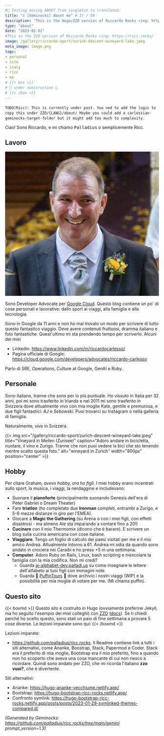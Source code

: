 ```yaml
---
#🚧 Testing moving ABOUT from singleton to translated.
title: "♊ [Geminocks] About me" # It / EN
description: "This is the Hugo/ZZO version of Riccardo Rocks ring: https://ricc.rocks/"
type: "about"
date: "2023-02-01"
#This is the ZZO version of Riccardo Rocks ring: https://ricc.rocks/
image: /gallery/riccardo-sport/zurich-descent-wineyard-lake.jpeg
meta_image: image.png
tags:
- personal
- site
- italy
- ricc
- me
# {{< box >}}
# 🚧 under construction 🚧
# {{< /box >}}
---
```


`TODO(Ricc): This is currently under post. You ned to add the logic to copy this under ZZO/{LANG}/about/ Maybe you could add a carlessian-geminocks-target-folder but it might add too much to complexity.`

Ciao! Sono Riccardo, e mi chiamo <tt>Palladius</tt> o semplicemente Ricc.

## Lavoro

![Riccardo innaturally handsome at his wedding](image.png)

Sono Developer Advocate per [Google Cloud](http://cloud.google.com/). Questo blog contiene un po' di cose personali e lavorative: dallo sport ai viaggi, alla famiglia e alla tecnologia.

Sono in Google da 11 anni e non ho mai trovato un modo per scrivere di tutto questo fantastico viaggio. Deve avere contenuti fruttuosi, dramma italiano e foto fantastiche. Quest'ultimo mi sta prendendo tempo per scriverlo. Alcuni dei miei

* Linkedin: <https://www.linkedin.com/in/riccardocarlesso/>
* Pagina ufficiale di Google: <https://cloud.google.com/developers/advocates/riccardo-carlesso>

Parlo di SRE, Operations, Culture at Google, GenAI e Ruby.

## Personale

Sono italiano, tranne che sono per lo più puntuale. Ho vissuto in Italia per 32 anni, poi mi sono trasferito in Irlanda e nel 2011 mi sono trasferito in Svizzera dove attualmente vivo con mia moglie Kate, gentile e premurosa, e due figli fantastici: *AJ* e *Sebowski*. Puoi trovarci su Instagram o nella galleria di famiglia.

Naturalmente, vivo in Svizzera.

{{< img src="/gallery/riccardo-sport/zurich-descent-wineyard-lake.jpeg" title="Vineyard in Meilen (Zurisee)" caption="Adoro andare in bicicletta, nuotare, il vino e Zurigo. Tranne che non puoi vedere la bici che sto tenendo mentre scatto questa foto." alt="wineyard in Zurich" width="800px" position="center" >}}

## Hobby

Per citare Graham, *avevo hobby, ora ho figli*. I miei hobby erano incentrati sullo sport, la musica, i viaggi, la nerdaggine e includevano:

* Suonare il **pianoforte** (principalmente suonando Genesis dell'era di Peter Gabriel o Dream Theater)
* Fare **triatlon** (ho completato due **Ironman** completi, entrambi a Zurigo, e 5-6 mezze distanze in giro per l'EMEA).
* Giocare a **Magic the Gathering** (su Arena o con i miei figli, con effetti disastrosi - ma almeno Ale sta imparando a contare fino a 20!)
* **Cucinare** con il mio Thermomix (dicono che è barare). E scrivere un blog sulla cucina americana con cose italiane.
* **Viaggiare**. Tengo un foglio di calcolo dei paesi visitati per me e il mio amico Andrea. Attualmente intorno a 61. Andrea mi odia da quando sono andato in crociera nei Caraibi e ho preso +5 in una settimana.
* **Computer**. Adoro Ruby on Rails, Linux, bash scripting e mescolare la famiglia con la mia codifica. Non mi credi?
  * Guarda [aj-alphabet-dev.palladi.us](http://aj-alphabet-dev.palladi.us/alfabeto?alphabet=it&cells_per_row=6&locale=en&predilige=portrait) su come insegnare le lettere dell'alfabeto ai tuoi figli con immagini note.
  * Guarda 🚧 [PuffinTours](https://puffintours-prod-rjjr63dzrq-ew.a.run.app/) 🚧 dove archivio i nostri viaggi (WIP) e la possibilità per mia moglie di votare per me. (Mi chiama puffin).

## Questo sito


{{< boxmd >}}
Questo sito è costruito in Hugo (ovviamente preferirei Jekyll, ma ho seguito l'esempio dei miei colleghi) con [ZZO](https://github.com/zzossig/hugo-theme-zzo) ([docs](https://zzo-docs.vercel.app/zzo)). Se ti chiedi perché ho scelto questo, sono stati un paio di fine settimana a provare 5 cose diverse. Le lezioni imparate sono qui:
{{< /boxmd >}}

Lezioni imparate:

* <https://github.com/palladius/ricc.rocks>. Il Readme contiene link a tutti i siti alternativi, come Ananke,
  Boostrap, Stack, Papermod e Coder. Stack era il preferito di mia moglie, Bootstrap era il mio preferito, fino a quando non ho scoperto che aveva una cosa mancante di cui non riesco a ricordare. Quindi sono andato per ZZO, che mi ricorda l'italiano **zzo vuoi?**, che è divertente.

Siti alternativi:

* Ananke: <https://hugo-ananke-vecchiume.netlify.app/>
* Bootstrap: <https://hugo-bootstrap-ricc-rocks.netlify.app/>
* Confronto symlink: <https://hugo-bootstrap-ricc-rocks.netlify.app/posts/posts/2023-01-29-symlinked-themes-compared.d/>





*(Generated by Geminocks: https://github.com/palladius/ricc.rocks/tree/main/gemini prompt_version=1.3)*